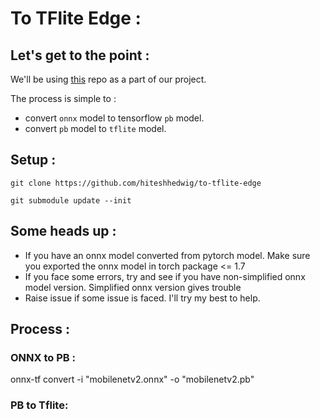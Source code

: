 # To TFlite Edge :

## Let's get to the point :

We'll be using [this](https://github.com/onnx/onnx-tensorflow) repo as a part of our project.

The process is simple to :
- convert `onnx` model to tensorflow `pb` model.  
- convert `pb` model to `tflite` model.

## Setup :

```
git clone https://github.com/hiteshhedwig/to-tflite-edge
```

```
git submodule update --init
```

## Some heads up :
- If you have an onnx model converted from pytorch model. Make sure you exported the onnx model in torch package <= 1.7
- If you face some errors, try and see if you have non-simplified onnx model version. Simplified onnx version gives trouble
- Raise issue if some issue is faced. I'll try my best to help.

## Process :

### ONNX to PB :
onnx-tf convert -i "mobilenetv2.onnx" -o  "mobilenetv2.pb"

### PB to Tflite:
